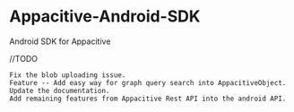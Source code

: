 Appacitive-Android-SDK
======================

Android SDK for Appacitive

//TODO

    Fix the blob uploading issue.
    Feature -- Add easy way for graph query search into AppacitiveObject.
    Update the documentation.
    Add remaining features from Appacitive Rest API into the android API.

